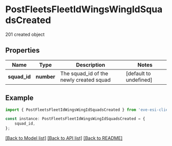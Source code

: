 # PostFleetsFleetIdWingsWingIdSquadsCreated

201 created object

## Properties

Name | Type | Description | Notes
------------ | ------------- | ------------- | -------------
**squad_id** | **number** | The squad_id of the newly created squad | [default to undefined]

## Example

```typescript
import { PostFleetsFleetIdWingsWingIdSquadsCreated } from 'eve-esi-client-ts';

const instance: PostFleetsFleetIdWingsWingIdSquadsCreated = {
    squad_id,
};
```

[[Back to Model list]](../README.md#documentation-for-models) [[Back to API list]](../README.md#documentation-for-api-endpoints) [[Back to README]](../README.md)
